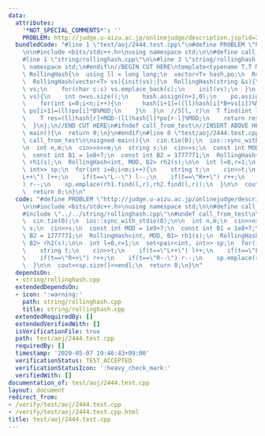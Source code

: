 ```yaml
---
data:
  attributes:
    '*NOT_SPECIAL_COMMENTS*': ''
    PROBLEM: http://judge.u-aizu.ac.jp/onlinejudge/description.jsp?id=2444
  bundledCode: "#line 1 \"test/aoj/2444.test.cpp\"\n#define PROBLEM \"http://judge.u-aizu.ac.jp/onlinejudge/description.jsp?id=2444\"\
    \n\n#include <bits/stdc++.h>\nusing namespace std;\n\n#define call_from_test\n\
    #line 1 \"string/rollinghash.cpp\"\n\n#line 3 \"string/rollinghash.cpp\"\nusing\
    \ namespace std;\n#endif\n//BEGIN CUT HERE\ntemplate<typename T,T MOD,T B>\nstruct\
    \ RollingHash{\n  using ll = long long;\n  vector<T> hash,po;\n  RollingHash(){}\n\
    \  RollingHash(vector<T> vs){init(vs);}\n  RollingHash(string &s){\n    vector<T>\
    \ vs;\n    for(char c:s) vs.emplace_back(c);\n    init(vs);\n  }\n  void init(vector<T>\
    \ vs){\n    int n=vs.size();\n    hash.assign(n+1,0);\n    po.assign(n+1,1);\n\
    \    for(int i=0;i<n;i++){\n      hash[i+1]=((ll)hash[i]*B+vs[i])%MOD;\n     \
    \ po[i+1]=(ll)po[i]*B%MOD;\n    }\n  }\n  //S[l, r)\n  T find(int l,int r){\n\
    \    T res=(ll)hash[r]+MOD-(ll)hash[l]*po[r-l]%MOD;\n    return res>=MOD?res-MOD:res;\n\
    \  }\n};\n//END CUT HERE\n#ifndef call_from_test\n//INSERT ABOVE HERE\nsigned\
    \ main(){\n  return 0;\n}\n#endif\n#line 8 \"test/aoj/2444.test.cpp\"\n#undef\
    \ call_from_test\n\nsigned main(){\n  cin.tie(0);\n  ios::sync_with_stdio(0);\n\
    \n  int n,m;\n  cin>>n>>m;\n  string s;\n  cin>>s;\n  const int MOD = 1e9+7;\n\
    \  const int B1 = 1e8+7;\n  const int B2 = 1777771;\n  RollingHash<int, MOD, B1>\
    \ rh1(s);\n  RollingHash<int, MOD, B2> rh2(s);\n\n  int l=0,r=1;\n  set<pair<int,\
    \ int>> sp;\n  for(int i=0;i<m;i++){\n    string t;\n    cin>>t;\n    if(t==\"\
    L++\") l++;\n    if(t==\"L--\") l--;\n    if(t==\"R++\") r++;\n    if(t==\"R--\"\
    ) r--;\n    sp.emplace(rh1.find(l,r),rh2.find(l,r));\n  }\n\n  cout<<sp.size()<<endl;\n\
    \  return 0;\n}\n"
  code: "#define PROBLEM \"http://judge.u-aizu.ac.jp/onlinejudge/description.jsp?id=2444\"\
    \n\n#include <bits/stdc++.h>\nusing namespace std;\n\n#define call_from_test\n\
    #include \"../../string/rollinghash.cpp\"\n#undef call_from_test\n\nsigned main(){\n\
    \  cin.tie(0);\n  ios::sync_with_stdio(0);\n\n  int n,m;\n  cin>>n>>m;\n  string\
    \ s;\n  cin>>s;\n  const int MOD = 1e9+7;\n  const int B1 = 1e8+7;\n  const int\
    \ B2 = 1777771;\n  RollingHash<int, MOD, B1> rh1(s);\n  RollingHash<int, MOD,\
    \ B2> rh2(s);\n\n  int l=0,r=1;\n  set<pair<int, int>> sp;\n  for(int i=0;i<m;i++){\n\
    \    string t;\n    cin>>t;\n    if(t==\"L++\") l++;\n    if(t==\"L--\") l--;\n\
    \    if(t==\"R++\") r++;\n    if(t==\"R--\") r--;\n    sp.emplace(rh1.find(l,r),rh2.find(l,r));\n\
    \  }\n\n  cout<<sp.size()<<endl;\n  return 0;\n}\n"
  dependsOn:
  - string/rollinghash.cpp
  extendedDependsOn:
  - icon: ':warning:'
    path: string/rollinghash.cpp
    title: string/rollinghash.cpp
  extendedRequiredBy: []
  extendedVerifiedWith: []
  isVerificationFile: true
  path: test/aoj/2444.test.cpp
  requiredBy: []
  timestamp: '2020-05-07 19:46:43+09:00'
  verificationStatus: TEST_ACCEPTED
  verificationStatusIcon: ':heavy_check_mark:'
  verifiedWith: []
documentation_of: test/aoj/2444.test.cpp
layout: document
redirect_from:
- /verify/test/aoj/2444.test.cpp
- /verify/test/aoj/2444.test.cpp.html
title: test/aoj/2444.test.cpp
---
```

